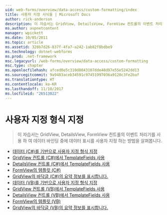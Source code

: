 ```yaml
---
uid: web-forms/overview/data-access/custom-formatting/index
title: 사용자 지정 서식을 | Microsoft Docs
author: rick-anderson
description: 이 자습서는 GridView, DetailsView, FormView 컨트롤의 이벤트 처리기를 사용 하 여 데이터 바인딩 중에 데이터 표시를 사용자 지정 하는 방법을 살펴봅니다.
ms.author: aspnetcontent
manager: wpickett
ms.date: 10/05/2011
ms.topic: article
ms.assetid: 320b7d26-837f-4fa7-a242-1ab82f8bdbe9
ms.technology: dotnet-webforms
ms.prod: .net-framework
msc.legacyurl: /web-forms/overview/data-access/custom-formatting
msc.type: chapter
ms.openlocfilehash: afced0e5c310d8843107dde48d97e55e5242dd13
ms.sourcegitcommit: 9a9483aceb34591c97451997036a9120c3fe2baf
ms.translationtype: HT
ms.contentlocale: ko-KR
ms.lasthandoff: 11/10/2017
ms.locfileid: "26513022"
---
```

<a name="custom-formatting"></a>사용자 지정 형식 지정
====================
> 이 자습서는 GridView, DetailsView, FormView 컨트롤의 이벤트 처리기를 사용 하 여 데이터 바인딩 중에 데이터 표시를 사용자 지정 하는 방법을 살펴봅니다.


- [데이터 (C#)를 기반으로 사용자 지정 형식 지정](custom-formatting-based-upon-data-cs.md)
- [GridView 컨트롤 (C#)에서 TemplateFields 사용](using-templatefields-in-the-gridview-control-cs.md)
- [DetailsView 컨트롤 (C#)에서 TemplateFields 사용](using-templatefields-in-the-detailsview-control-cs.md)
- [FormView의 템플릿 (C#)](using-the-formview-s-templates-cs.md)
- [GridView의 바닥글 (C#)의 요약 정보를 표시합니다.](displaying-summary-information-in-the-gridview-s-footer-cs.md)
- [데이터 (VB)를 기반으로 사용자 지정 형식 지정](custom-formatting-based-upon-data-vb.md)
- [GridView 컨트롤 (VB)에서 TemplateFields 사용](using-templatefields-in-the-gridview-control-vb.md)
- [DetailsView 컨트롤 (VB)에서 TemplateFields 사용](using-templatefields-in-the-detailsview-control-vb.md)
- [FormView의 템플릿 (VB)](using-the-formview-s-templates-vb.md)
- [GridView의 바닥글 (VB)의 요약 정보를 표시합니다.](displaying-summary-information-in-the-gridview-s-footer-vb.md)
